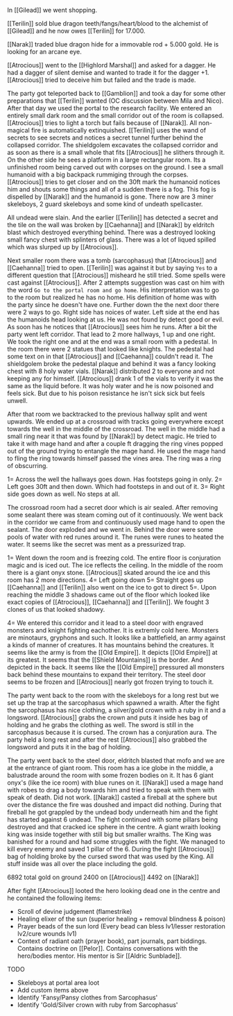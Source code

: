 In [[Gilead]] we went shopping.

[[Terilin]] sold blue dragon teeth/fangs/heart/blood to the alchemist of [[Gilead]] and he now owes [[Terilin]] for 17.000.

[[Narak]] traded blue dragon hide for a immovable rod + 5.000 gold. He is looking for an arcane eye. 

[[Atrocious]] went to the [[Highlord Marshal]] and asked for a dagger. He had a dagger of silent demise and wanted to trade it for the dagger +1. [[Atrocious]] tried to deceive him but failed and the trade is made.

The party got teleported back to [[Gamblion]] and took a day for some other preparations that [[Terilin]] wanted (OC discussion between Mila and Nico).
After that day we used the portal to the research facility. We entered an entirely small dark room and the small corridor out of the room is collapsed. [[Atrocious]] tries to light a torch but fails because of [[Narak]]. All non-magical fire is automatically extinquished. [[Terilin]] uses the wand of secrets to see secrets and notices a secret tunnel further behind the collapsed corridor. The shieldgolem excavates the collapsed corridor and as soon as there is a small whole that fits [[Atrocious]] he slithers through it. On the other side he sees a platform in a large rectangular room. Its a unfinished room being carved out with corpses on the ground. I see a small humanoid with a big backpack rummiging through the corpses. [[Atrocious]] tries to get closer and on the 30ft mark the humanoid notices him and shouts some things and all of a sudden there is a fog. This fog is dispelled by [[Narak]] and the humanoid is gone. There now are 3 miner skeleboys, 2 guard skeleboys and some kind of undeath spellcaster.

All undead were slain. And the earlier [[Terilin]] has detected a secret and the tile on the wall was broken by [[Caehanna]] and [[Narak]] by eldritch blast which destroyed everything behind. There was a destroyed looking small fancy chest with splinters of glass. There was a lot of liqued spilled which was slurped up by [[Atrocious]].

Next smaller room there was a tomb (sarcophasus) that [[Atrocious]] and [[Caehanna]] tried to open. [[Terilin]] was against it but by saying `Yes` to a different question that [[Atrocious]] misheard he still tried. Some spells were cast against [[Atrocious]]. After 2 attempts suggestion was cast on him with the word `Go to the portal room and go home`. His interpretation was to go to the room but realized he has no home. His definition of home was with the party since he doesn't have one. Further down the the next door there were 2 ways to go. Right side has noices of water. Left side at the end has the humanoids head looking at us. He was not found by detect good or evil. As soon has he notices that [[Atrocious]] sees him he runs. After a bit the party went left corridor. That lead to 2 more hallways, 1 up and one right. We took the right one and at the end was a small room with a pedestal. In the room there were 2 statues that looked like knights. The pedestal had some text on in that [[Atrocious]] and [[Caehanna]] couldn't read it. The shieldgolem broke the pedestal plaque and behind it was a fancy looking chest with 8 holy water vials. [[Narak]] distributed 2 to everyone and not keeping any for himself. [[Atrocious]] drank 1 of the vials to verify it was the same as the liquid before. It was holy water and he is now poisoned and feels sick. But due to his poison resistance he isn't sick sick but feels unwell.

After that room we backtracked to the previous hallway split and went upwards. We ended up at a crossroad with tracks going everywhere except towards the well in the middle of the crossroad. The well in the middle had a small ring near it that was found by [[Narak]] by detect magic. He tried to take it with mage hand and after a couple ft dragging the ring vines popped out of the ground trying to entangle the mage hand. He used the mage hand to fling the ring towards himself passed the vines area. The ring was a ring of obscurring.

1= Across the well the hallways goes down. Has footsteps going in only.
2= Left goes 30ft and then down. Which had footsteps in and out of it.
3= Right side goes down as well. No steps at all.

The crossroad room had a secret door which is air sealed. After removing some sealant there was steam coming out of it continuously. We went back in the corridor we came from and continuously used mage hand to open the sealant. The door exploded and we went in. Behind the door were some pools of water with red runes around it. The runes were runes to heated the water. It seems like the secret was ment as a pressurized trap.

1= Went down the room and is freezing cold. The entire floor is conjuration magic and is iced out. The ice reflects the ceiling. In the middle of the room there is a giant onyx stone. [[Atrocious]] skated around the ice and this room has 2 more directions.
	4= Left going down
	5= Straight goes up
[[Caehanna]] and [[Terilin]] also went on the ice to got to direct 5=. Upon reaching the middle 3 shadows came out of the floor which looked like exact copies of [[Atrocious]], [[Caehanna]] and [[Terilin]]. We fought 3 clones of us that looked shadowy.

4= We entered this corridor and it lead to a steel door with engraved monsters and knight fighting eachother. It is extremly cold here. Monsters are minotaurs, gryphons and such. It looks like a battlefield, an army against a kinds of manner of creatures. It has mountains behind the creatures. It seems like the army is from the [[Old Empire]]. It depicts [[Old Empire]] at its greatest. It seems that the [[Shield Mountains]] is the border. And depicted in the back. It seems like the [[Old Empire]] pressured all monsters back behind these mountains to expand their territory. The steel door seems to be frozen and [[Atrocious]] nearly got frozen trying to touch it.

The party went back to the room with the skeleboys for a long rest but we set up the trap at the sarcophasus which spawned a wraith. After the fight the sarcophasus has nice clothing, a silver/gold crown with a ruby in it and a longsword. [[Atrocious]] grabs the crown and puts it inside hes bag of holding and he grabs the clothing as well. The sword is still in the sarcophasus because it is cursed. The crown has a conjuration aura. The party held a long rest and after the rest [[Atrocious]] also grabbed the longsword and puts it in the bag of holding.

The party went back to the steel door, eldritch blasted that mofo and we are at the entrance of giant room. This room has a ice globe in the middle, a balustrade around the room with some frozen bodies on it. It has 6 giant onyx's (like the ice room) with blue runes on it. [[Narak]] used a mage hand with robes to drag a body towards him and tried to speak with them with speak of death. Did not work. [[Narak]] casted a fireball at the sphere but over the distance the fire was doushed and impact did nothing. During that fireball he got grappled by the undead body underneath him and the fight has started against 6 undead. The fight continued with some pillars being destroyed and that cracked ice sphere in the centre. A giant wraith looking king was inside together with still big but smaller wraiths. The King was banished for a round and had some struggles with the fight. We managed to kill every enemy and saved 1 pillar of the 6. During the fight [[Atrocious]] bag of holding broke by the cursed sword that was used by the King. All stuff inside was all over the place including the gold.

6892 total gold on ground
2400 on [[Atrocious]]
4492 on [[Narak]]

After fight [[Atrocious]] looted the hero looking dead one in the centre and he contained the following items:
- Scroll of devine judgement (flamestrike)
- Healing elixer of the sun (superior healing + removal blindness & poison)
- Prayer beads of the sun lord (Every bead can bless lv1/lesser restoration lv2/cure wounds lv1)
- Context of radiant oath (prayer book), part journals, part biddings. Contains doctrine on [[Pelor]]. Contains conversations with the hero/bodies mentor. His mentor is Sir [[Aldric Sunblade]].

TODO
- Skeleboys at portal area loot
- Add custom items above
- Identify 'Fansy/Pansy clothes from Sarcophasus'
- Identify 'Gold/Silver crown with ruby from Sarcophasus'